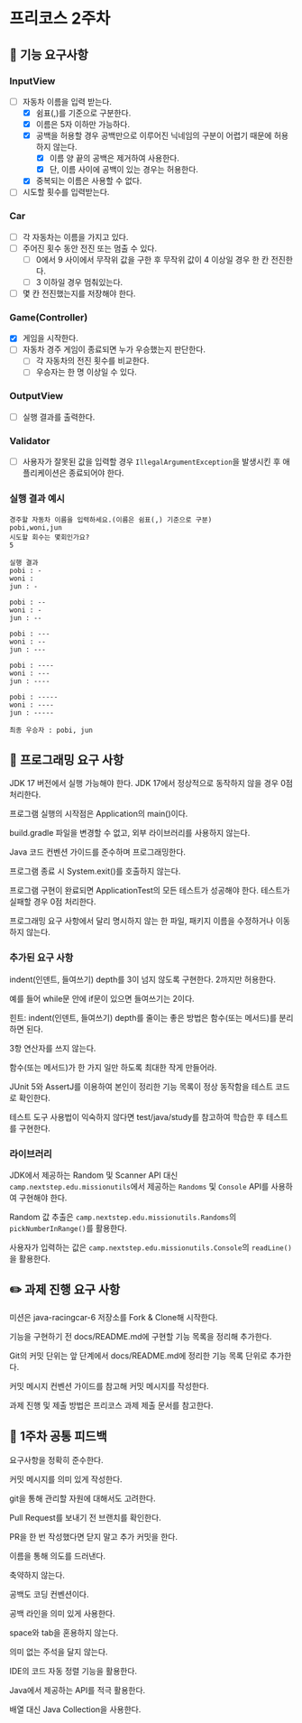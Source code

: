 # 프리코스 2주차

## 🚀 기능 요구사항

### InputView

- [ ] 자동차 이름을 입력 받는다.
    - [x] 쉼표(,)를 기준으로 구분한다.
    - [x] 이름은 5자 이하만 가능하다.
    - [x] 공백을 허용할 경우 공백만으로 이루어진 닉네임의 구분이 어렵기 때문에 허용하지 않는다.
        - [x] 이름 양 끝의 공백은 제거하여 사용한다.
        - [x] 단, 이름 사이에 공백이 있는 경우는 허용한다.
    - [x] 중복되는 이름은 사용할 수 없다.
- [ ] 시도할 횟수를 입력받는다.

### Car

- [ ] 각 자동차는 이름을 가지고 있다.
- [ ] 주어진 횟수 동안 전진 또는 멈출 수 있다.
    - [ ] 0에서 9 사이에서 무작위 값을 구한 후 무작위 값이 4 이상일 경우 한 칸 전진한다.
    - [ ] 3 이하일 경우 멈춰있는다.
- [ ] 몇 칸 전진했는지를 저장해야 한다.

### Game(Controller)

- [x] 게임을 시작한다.
- [ ] 자동차 경주 게임이 종료되면 누가 우승했는지 판단한다.
    - [ ] 각 자동차의 전진 횟수를 비교한다.
    - [ ] 우승자는 한 명 이상일 수 있다.

### OutputView

- [ ] 실행 결과를 출력한다.

### Validator

- [ ] 사용자가 잘못된 값을 입력할 경우 `IllegalArgumentException`을 발생시킨 후 애플리케이션은 종료되어야 한다.

### 실행 결과 예시

```
경주할 자동차 이름을 입력하세요.(이름은 쉼표(,) 기준으로 구분)
pobi,woni,jun
시도할 회수는 몇회인가요?
5

실행 결과
pobi : -
woni : 
jun : -

pobi : --
woni : -
jun : --

pobi : ---
woni : --
jun : ---

pobi : ----
woni : ---
jun : ----

pobi : -----
woni : ----
jun : -----

최종 우승자 : pobi, jun
```

## 🎯 프로그래밍 요구 사항

JDK 17 버전에서 실행 가능해야 한다. JDK 17에서 정상적으로 동작하지 않을 경우 0점 처리한다.

프로그램 실행의 시작점은 Application의 main()이다.

build.gradle 파일을 변경할 수 없고, 외부 라이브러리를 사용하지 않는다.

Java 코드 컨벤션 가이드를 준수하며 프로그래밍한다.

프로그램 종료 시 System.exit()를 호출하지 않는다.

프로그램 구현이 완료되면 ApplicationTest의 모든 테스트가 성공해야 한다. 테스트가 실패할 경우 0점 처리한다.

프로그래밍 요구 사항에서 달리 명시하지 않는 한 파일, 패키지 이름을 수정하거나 이동하지 않는다.

### 추가된 요구 사항

indent(인덴트, 들여쓰기) depth를 3이 넘지 않도록 구현한다. 2까지만 허용한다.

예를 들어 while문 안에 if문이 있으면 들여쓰기는 2이다.

힌트: indent(인덴트, 들여쓰기) depth를 줄이는 좋은 방법은 함수(또는 메서드)를 분리하면 된다.

3항 연산자를 쓰지 않는다.

함수(또는 메서드)가 한 가지 일만 하도록 최대한 작게 만들어라.

JUnit 5와 AssertJ를 이용하여 본인이 정리한 기능 목록이 정상 동작함을 테스트 코드로 확인한다.

테스트 도구 사용법이 익숙하지 않다면 test/java/study를 참고하여 학습한 후 테스트를 구현한다.

### 라이브러리

JDK에서 제공하는 Random 및 Scanner API 대신 `camp.nextstep.edu.missionutils`에서 제공하는 `Randoms` 및 `Console` API를 사용하여 구현해야 한다.

Random 값 추출은 `camp.nextstep.edu.missionutils.Randoms`의 `pickNumberInRange()`를 활용한다.

사용자가 입력하는 값은 `camp.nextstep.edu.missionutils.Console`의 `readLine()`을 활용한다.

## ✏️ 과제 진행 요구 사항

미션은 java-racingcar-6 저장소를 Fork & Clone해 시작한다.

기능을 구현하기 전 docs/README.md에 구현할 기능 목록을 정리해 추가한다.

Git의 커밋 단위는 앞 단계에서 docs/README.md에 정리한 기능 목록 단위로 추가한다.

커밋 메시지 컨벤션 가이드를 참고해 커밋 메시지를 작성한다.

과제 진행 및 제출 방법은 프리코스 과제 제출 문서를 참고한다.

## 🚨 1주차 공통 피드백

요구사항을 정확히 준수한다.

커밋 메시지를 의미 있게 작성한다.

git을 통해 관리할 자원에 대해서도 고려한다.

Pull Request를 보내기 전 브랜치를 확인한다.

PR을 한 번 작성했다면 닫지 말고 추가 커밋을 한다.

이름을 통해 의도를 드러낸다.

축약하지 않는다.

공백도 코딩 컨벤션이다.

공백 라인을 의미 있게 사용한다.

space와 tab을 혼용하지 않는다.

의미 없는 주석을 달지 않는다.

IDE의 코드 자동 정렬 기능을 활용한다.

Java에서 제공하는 API를 적극 활용한다.

배열 대신 Java Collection을 사용한다.
